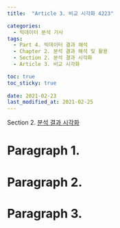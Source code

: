 ```yaml
---
title:  "Article 3. 비교 시각화 4223"

categories:
  - 빅데이터 분석 기사
tags: 
  - Part 4. 빅데이터 결과 해석
  - Chapter 2. 분석 결과 해석 및 활용
  - Section 2. 분석 결과 시각화
  - Article 3. 비교 시각화

toc: true
toc_sticky: true
 
date: 2021-02-23
last_modified_at: 2021-02-25
---
```


Section 2. [분석 결과 시각화]()

# Paragraph 1.

# Paragraph 2.

# Paragraph 3.